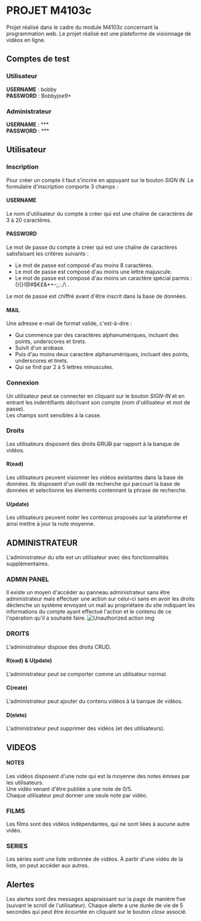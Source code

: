 # PROJET M4103c
Projet réalisé dans le cadre du module M4103c concernant la programmation web.
Le projet réalisé est une plateforme de visionnage de vidéos en ligne.
## Comptes de test
### Utilisateur
**USERNAME** : bobby  
**PASSWORD** : Bobbyjoe9+
### Administrateur
**USERNAME** : ***  
**PASSWORD** : ***


## Utilisateur
### Inscription
Pour créer un compte il faut s'incrire en appuyant sur le bouton *SIGN IN*.
Le formulaire d'inscription comporte 3 champs :
#### USERNAME
Le nom d'utilisateur du compte à créer qui est une chaîne de caractères de 3 à 20 caractères.
#### PASSWORD
Le mot de passe du compte à créer qui est une chaîne de caractères satisfaisant les critères suivants : 
- Le mot de passe est composé d'au moins 8 caractères.
- Le mot de passe est composé d'au moins une lettre majuscule.
- Le mot de passe est composé d'au moins un caractère spécial parmis : (){}!@#$€£&*+-;,:./\ .  

Le mot de passe est chiffré avant d'être inscrit dans la base de données.
#### MAIL
Une adresse e-mail de format valide, c'est-à-dire :
- Qui commence par des caractères alphanumériques, incluant des points, underscores et tirets.
- Suivit d'un arobase.
- Puis d'au moins deux caractère alphanumériques, incluant des points, underscores et tirets.
- Qui se finit par 2 à 5 lettres minuscules.
### Connexion
Un utilisateur peut se connecter en cliquant sur le bouton *SIGN-IN* et en entrant
les indentifiants décrivant son compte (nom d'utilisateur et mot de passe).  
Les champs sont sensibles à la casse.
### Droits
Les utilisateurs disposent des droits ~~C~~RU~~D~~ par rapport à la banque de vidéos.
#### R(ead)
Les utilisateurs peuvent visionner les vidéos existantes dans la base de données. Ils disposent d'un outil de
recherche qui parcourt la base de données et selectionne les élements contennant la phrase de recherche.
#### U(pdate)
Les utilisateurs peuvent noter les contenus proposés sur la plateforme et ainsi mettre à jour la note moyenne.


## ADMINISTRATEUR
L'administrateur du site est un utilisateur avec des fonctionnalités supplémentaires.
### ADMIN PANEL
Il existe un moyen d'accéder au panneau administrateur sans être administrateur mais effectuer une action
sur celui-ci sans en avoir les droits déclenche un système envoyant un mail au propriétaire du site indiquant
les informations du compte ayant effectué l'action et le contenu de ce l'opération qu'il a souhaité faire.
![Unauthorized action img](http://m4103c.cruiz.fr/example.png "Unauthorized action")
### DROITS
L'administrateur dispose des droits CRUD.  
#### R(ead) & U(pdate)
L'administrateur peut se comporter comme un utilisateur normal.
#### C(reate)
L'administrateur peut ajouter du contenu vidéos à la banque de vidéos.
#### D(elete)
L'administrateur peut supprimer des vidéos (et des utilisateurs).


## VIDEOS
#### NOTES
Les vidéos disposent d'une note qui est la moyenne des notes émises par les utilisateurs.  
Une vidéo venant d'être publiée a une note de 0/5.  
Chaque utilisateur peut donner une seule note par vidéo.  
### FILMS
Les films sont des vidéos indépendantes, qui ne sont liées à aucune autre vidéo.
### SERIES
Les séries sont une liste ordonnée de vidéos. À partir d'une vidéo de la liste, on peut accéder aux autres.



## Alertes
Les alertes sont des messages apapraissant sur la page de manière fixe (suivant le scroll de l'utilisateur).
Chaque alerte a une durée de vie de 5 secondes qui peut être écourtée en cliquant sur le bouton *close* associé.
